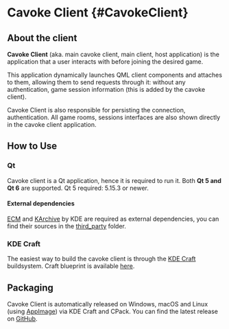# Cavoke Client {#CavokeClient}

## About the client

**Cavoke Client** (aka. main cavoke client, main client, host application) is the application that a user interacts with
before joining the desired game.

This application dynamically launches QML client components and attaches to them,
allowing them to send requests through it: without any authentication, game session information (this is added by the
cavoke client).

Cavoke Client is also responsible for persisting the connection, authentication. All game rooms,
sessions interfaces are also shown directly in the cavoke client application.

## How to Use

### Qt

Cavoke client is a Qt application, hence it is required to run it. Both **Qt 5 and Qt 6** are supported. Qt 5 required:
5.15.3 or newer.

#### External dependencies

[ECM](https://api.kde.org/frameworks/extra-cmake-modules/html/index.html)
and [KArchive](https://api.kde.org/frameworks/karchive/html/index.html) by KDE are required as external dependencies,
you can find their sources in
the [third_party](../third_party) folder.

### KDE Craft

The easiest way to build the cavoke client is through the [KDE Craft](https://community.kde.org/Craft) buildsystem.
Craft blueprint is available [here](https://github.com/cavoke-project/craft-blueprints-cavoke).

## Packaging

Cavoke Client is automatically released on Windows, macOS and Linux (using [AppImage](https://appimage.github.io)) via
KDE Craft and CPack. You can
find the latest release on [GitHub](https://github.com/cavoke-project/cavoke/releases).
